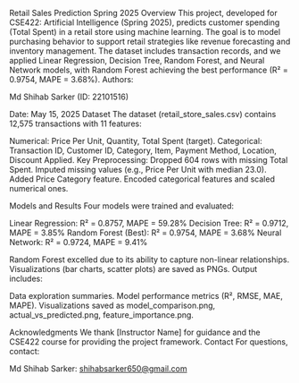 Retail Sales Prediction Spring 2025
Overview
This project, developed for CSE422: Artificial Intelligence (Spring 2025), predicts customer spending (Total Spent) in a retail store using machine learning. The goal is to model purchasing behavior to support retail strategies like revenue forecasting and inventory management. The dataset includes transaction records, and we applied Linear Regression, Decision Tree, Random Forest, and Neural Network models, with Random Forest achieving the best performance (R² = 0.9754, MAPE = 3.68%).
Authors:

Md Shihab Sarker (ID: 22101516)

Date: May 15, 2025
Dataset
The dataset (retail_store_sales.csv) contains 12,575 transactions with 11 features:

Numerical: Price Per Unit, Quantity, Total Spent (target).
Categorical: Transaction ID, Customer ID, Category, Item, Payment Method, Location, Discount Applied.
Key Preprocessing:
Dropped 604 rows with missing Total Spent.
Imputed missing values (e.g., Price Per Unit with median 23.0).
Added Price Category feature.
Encoded categorical features and scaled numerical ones.



Models and Results
Four models were trained and evaluated:

Linear Regression: R² = 0.8757, MAPE = 59.28%
Decision Tree: R² = 0.9712, MAPE = 3.85%
Random Forest (Best): R² = 0.9754, MAPE = 3.68%
Neural Network: R² = 0.9724, MAPE = 9.41%

Random Forest excelled due to its ability to capture non-linear relationships. Visualizations (bar charts, scatter plots) are saved as PNGs.
Output includes:

Data exploration summaries.
Model performance metrics (R², RMSE, MAE, MAPE).
Visualizations saved as model_comparison.png, actual_vs_predicted.png, feature_importance.png.


Acknowledgments
We thank [Instructor Name] for guidance and the CSE422 course for providing the project framework.
Contact
For questions, contact:

Md Shihab Sarker:  shihabsarker650@gmail.com

